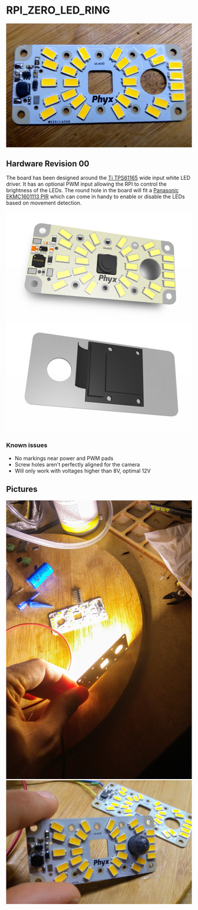 # RPI_ZERO_LED_RING

![RPI_ZERO_LED_RING_00_IMG1](https://raw.githubusercontent.com/phyx-be/RPI_ZERO_LED_RING/master/RPI_ZERO_LED_RING_00/IMG1.JPG)


## Hardware Revision 00

The board has been designed around the [Ti TPS61165](http://www.ti.com/product/TPS61165) wide input white LED driver. It has an optional PWM input allowing the RPI to control the brightness of the LEDs. The round hole in the board will fit a [Panasonic EKMC1601113 PIR](http://na.industrial.panasonic.com/products/sensors/sensors-automotive-industrial-applications/pir-motion-sensor-papirs/series/vz-series/2481) which can come in handy to enable or disable the LEDs based on movement detection.

![RPI_ZERO_LED_RING_00_TOP](https://raw.githubusercontent.com/phyx-be/RPI_ZERO_LED_RING/master/RPI_ZERO_LED_RING_00/3D_VIEW_TOP.PNG)
![RPI_ZERO_LED_RING_00_BOT](https://raw.githubusercontent.com/phyx-be/RPI_ZERO_LED_RING/master/RPI_ZERO_LED_RING_00/3D_VIEW_BOT.PNG)

### Known issues

* No markings near power and PWM pads
* Screw holes aren't perfectly aligned for the camera
* Will only work with voltages higher than 8V, optimal 12V

## Pictures

![RPI_ZERO_LED_RING_00_IMG2](https://raw.githubusercontent.com/phyx-be/RPI_ZERO_LED_RING/master/RPI_ZERO_LED_RING_00/IMG2.JPG)
![RPI_ZERO_LED_RING_00_IMG3](https://raw.githubusercontent.com/phyx-be/RPI_ZERO_LED_RING/master/RPI_ZERO_LED_RING_00/IMG3.JPG)
